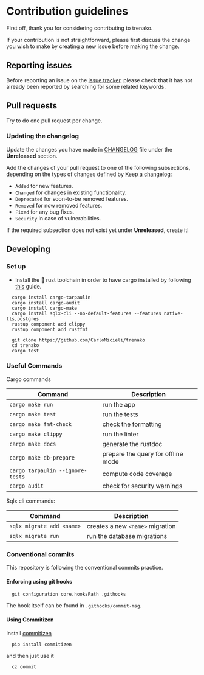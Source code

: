# Contribution guidelines

First off, thank you for considering contributing to trenako.

If your contribution is not straightforward, please first discuss the change you
wish to make by creating a new issue before making the change.

## Reporting issues

Before reporting an issue on the
[issue tracker](https://github.com/CarloMicieli/trenako/issues),
please check that it has not already been reported by searching for some related
keywords.

## Pull requests

Try to do one pull request per change.

### Updating the changelog

Update the changes you have made in
[CHANGELOG](https://github.com/CarloMicieli/trenako/blob/main/CHANGELOG.md)
file under the **Unreleased** section.

Add the changes of your pull request to one of the following subsections,
depending on the types of changes defined by
[Keep a changelog](https://keepachangelog.com/en/1.0.0/):

- `Added` for new features.
- `Changed` for changes in existing functionality.
- `Deprecated` for soon-to-be removed features.
- `Removed` for now removed features.
- `Fixed` for any bug fixes.
- `Security` in case of vulnerabilities.

If the required subsection does not exist yet under **Unreleased**, create it!

## Developing

### Set up

* Install the 🦀 rust toolchain in order to have cargo installed by
  following [this](https://www.rust-lang.org/tools/install) guide.

```shell
  cargo install cargo-tarpaulin
  cargo install cargo-audit
  cargo install cargo-make
  cargo install sqlx-cli --no-default-features --features native-tls,postgres
  rustup component add clippy
  rustup component add rustfmt
```

```shell
  git clone https://github.com/CarloMicieli/trenako
  cd trenako
  cargo test
```

### Useful Commands

Cargo commands

| Command                          | Description                        |
|----------------------------------|------------------------------------|
| `cargo make run`                 | run the app                        |
| `cargo make test`                | run the tests                      |
| `cargo make fmt-check`           | check the formatting               |
| `cargo make clippy`              | run the linter                     |
| `cargo make docs`                | generate the rustdoc               |
| `cargo make db-prepare`          | prepare the query for offline mode |
| `cargo tarpaulin --ignore-tests` | compute code coverage              |
| `cargo audit`                    | check for security warnings        |

Sqlx cli commands:

| Command                          | Description                        |
|----------------------------------|------------------------------------|
| `sqlx migrate add <name>`        | creates a new `<name>` migration   |
| `sqlx migrate run`               | run the database migrations        |

### Conventional commits

This repository is following the conventional commits practice.

#### Enforcing using git hooks

```shell
  git configuration core.hooksPath .githooks
```

The hook itself can be found in `.githooks/commit-msg`.

#### Using Commitizen

Install [commitizen](https://github.com/commitizen-tools/commitizen)

```shell
  pip install commitizen
```

and then just use it

```shell
  cz commit
```
